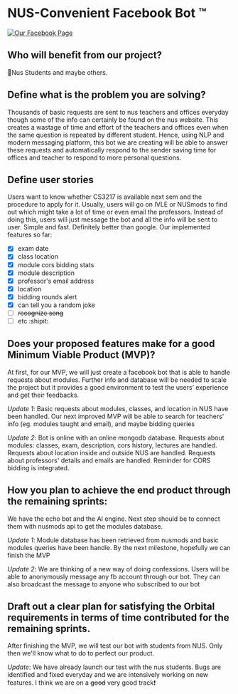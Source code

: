 # NUS-Convenient Facebook Bot :tm:
[![Our Facebook Page](http://leoraw.com/zib/wp-content/uploads/2010/08/like_fb.gif)](https://www.facebook.com/nusfunbot)


## Who will benefit from our project?

:large_orange_diamond:Nus Students and maybe others.

## Define what is the problem you are solving?
Thousands of basic requests are sent to nus teachers and offices everyday though some of the info can certainly be found on the nus website. This creates a wastage of time and effort of the teachers and offices even when the same question is repeated by different student. Hence, using NLP and modern messaging platform, this bot we are creating will be able to answer these requests and automatically respond to the sender saving time for offices and teacher to respond to more personal questions.

## Define user stories
Users want to know whether CS3217 is available next sem and the procedure to apply for it. Usually, users will go on IVLE or NUSmods to find out which might take a lot of time or even email the professors. Instead of doing this, users will just message the bot and all the info will be sent to user. Simple and fast. Definitely better than google.
Our implemented features so far:
- [x] exam date
- [x] class location
- [x] module cors bidding stats
- [x] module description
- [x] professor's email address
- [x] location
- [x] bidding rounds alert
- [x] can tell you a random joke
- [ ] ~~recognize song~~
- [ ] etc :shipit:

## Does your proposed features make for a good Minimum Viable Product (MVP)?
At first, for our MVP, we will just create a facebook bot that is able to handle requests about modules. Further info and database will be needed to scale the project but it provides a good environment to test the users’ experience and get their feedbacks.

*Update 1*: Basic requests about modules, classes, and location in NUS have been handled. Our next improved MVP will be able to search for teachers' info (eg. modules taught and email), and maybe bidding queries

*Update 2*: Bot is online with an online mongodb database.
          Requests about modules: classes, exam, description, cors history, lectures are handled.
          Requests about location inside and outside NUS are handled.
          Requests about professors' details and emails are handled.
          Reminder for CORS bidding is integrated.

## How you plan to achieve the end product through the remaining sprints:
We have the echo bot and the AI engine. Next step should be to connect them with nusmods api to get the modules database.

*Update 1*: Module database has been retrieved from nusmods and basic modules queries have been handle. By the next milestone, hopefully we can finish the MVP

*Update 2*: We are thinking of a new way of doing confessions. Users will be able to anonymously message any fb account through our bot. They can also broadcast the message to anyone who subscribed to our bot
## Draft out a clear plan for satisfying the Orbital requirements in terms of time contributed for the remaining sprints.
After finishing the MVP, we will test our bot with students from NUS. Only then we'll know what to do to perfect our product.

*Update*: We have already launch our test with the nus students. Bugs are identified and fixed everyday and we are intensively working on new features. I think we are on a ~~good~~ very good track:heavy_exclamation_mark:



